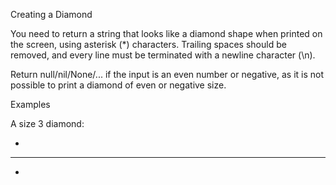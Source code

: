 Creating a Diamond

You need to return a string that looks like a diamond shape 
when printed on the screen, using asterisk (*) characters. 
Trailing spaces should be removed, and every line must be 
terminated with a newline character (\n). 

Return null/nil/None/... if the input is an even number or 
negative, as it is not possible to print a diamond of even 
or negative size. 

Examples 

A size 3 diamond: 

 * 
*** 
 *

